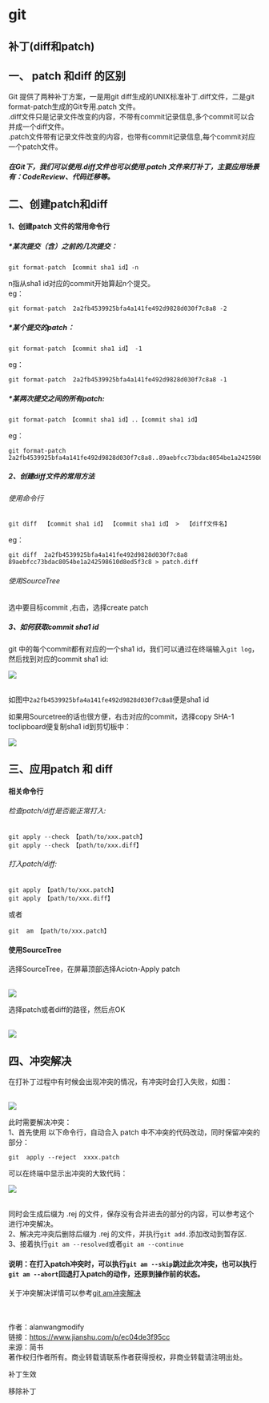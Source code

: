 # git

## 补丁(diff和patch)

## 一、 patch 和diff 的区别

Git 提供了两种补丁方案，一是用git diff生成的UNIX标准补丁.diff文件，二是git format-patch生成的Git专用.patch 文件。\
.diff文件只是记录文件改变的内容，不带有commit记录信息,多个commit可以合并成一个diff文件。\
.patch文件带有记录文件改变的内容，也带有commit记录信息,每个commit对应一个patch文件。

##### 在Git下，我们可以使用.diff文件也可以使用.patch 文件来打补丁，主要应用场景有：CodeReview、代码迁移等。

## 二、创建patch和diff

#### 1、创建patch 文件的常用命令行

##### \*某次提交（含）之前的几次提交：

```
git format-patch 【commit sha1 id】-n

```

n指从sha1 id对应的commit开始算起n个提交。\
eg：

```
git format-patch  2a2fb4539925bfa4a141fe492d9828d030f7c8a8 -2

```

##### \*某个提交的patch：

```
git format-patch 【commit sha1 id】 -1

```

eg：

```
git format-patch  2a2fb4539925bfa4a141fe492d9828d030f7c8a8 -1

```

##### \*某两次提交之间的所有patch:

```
git format-patch 【commit sha1 id】..【commit sha1 id】 

```

eg：

```
git format-patch  2a2fb4539925bfa4a141fe492d9828d030f7c8a8..89aebfcc73bdac8054be1a242598610d8ed5f3c8

```

##### 2、创建diff文件的常用方法

###### 使用命令行

```
git diff  【commit sha1 id】 【commit sha1 id】 >  【diff文件名】

```

eg：

```
git diff  2a2fb4539925bfa4a141fe492d9828d030f7c8a8  89aebfcc73bdac8054be1a242598610d8ed5f3c8 > patch.diff

```

###### 使用SourceTree

选中要目标commit ,右击，选择create patch

##### 3、如何获取commit sha1 id

git 中的每个commit都有对应的一个sha1 id，我们可以通过在终端输入`git log`，然后找到对应的commit sha1 id:

![](git.assets/webp-20231009151932990)

\
如图中`2a2fb4539925bfa4a141fe492d9828d030f7c8a8`便是sha1 id

如果用Sourcetree的话也很方便，右击对应的commit，选择copy SHA-1 toclipboard便复制sha1 id到剪切板中：

![](git.assets/webp-20231009151932996)

## 三、应用patch 和 diff

#### 相关命令行

###### 检查patch/diff是否能正常打入:

```
git apply --check 【path/to/xxx.patch】
git apply --check 【path/to/xxx.diff】

```

###### 打入patch/diff:

```
git apply 【path/to/xxx.patch】
git apply 【path/to/xxx.diff】

```

或者

```
git  am 【path/to/xxx.patch】

```

#### 使用SourceTree

选择SourceTree，在屏幕顶部选择Aciotn-Apply patch

\
&#x20;![](git.assets/webp-20231009151932995)&#x20;

选择patch或者diff的路径，然后点OK

\
&#x20;![](git.assets/webp-20231009151932989)

## 四、冲突解决

在打补丁过程中有时候会出现冲突的情况，有冲突时会打入失败，如图：

\
&#x20;![](git.assets/webp)

此时需要解决冲突：\
1、首先使用 以下命令行，自动合入 patch 中不冲突的代码改动，同时保留冲突的部分：

```
git  apply --reject  xxxx.patch

```

可以在终端中显示出冲突的大致代码：

![](git.assets/webp-20231009151933001)

\
同时会生成后缀为 .rej 的文件，保存没有合并进去的部分的内容，可以参考这个进行冲突解决。\
2、解决完冲突后删除后缀为 .rej 的文件，并执行`git add.`添加改动到暂存区.\
3、接着执行`git am --resolved`或者`git am --continue`

#### 说明：在打入patch冲突时，可以执行`git am --skip`跳过此次冲突，也可以执行`git am --abort`回退打入patch的动作，还原到操作前的状态。

关于冲突解决详情可以参考[git am冲突解决](https://blog.csdn.net/Qidi_Huang/article/details/61920472)

\
\
作者：alanwangmodify\
链接：<https://www.jianshu.com/p/ec04de3f95cc>\
来源：简书\
著作权归作者所有。商业转载请联系作者获得授权，非商业转载请注明出处。

补丁生效

移除补丁